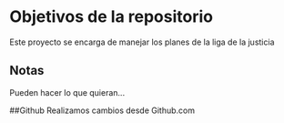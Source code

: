 # Objetivos de la repositorio

Este proyecto se encarga de manejar los planes de la liga de la justicia


## Notas
Pueden hacer lo que quieran...

##Github
Realizamos cambios desde Github.com
